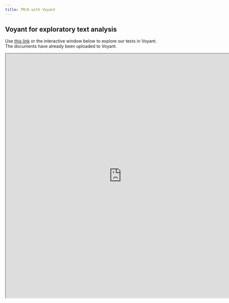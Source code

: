 ```yaml
---
title: TM/A with Voyant
---
```


## Voyant for exploratory text analysis

Use [this link](https://voyant-tools.org/?corpus=2faa85da404d062a74f55b0103fe74b3) or the interactive window below to explore our texts in Voyant. The documents have already been uploaded to Voyant. 

<div>
  <iframe 
      title="Voyant for exploratory text analysis"
      width="150%"
      height="800px"
      src="https://voyant-tools.org/?corpus=2faa85da404d062a74f55b0103fe74b3">
  </iframe>
</div>
